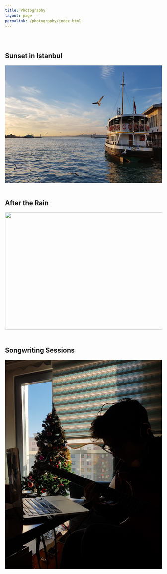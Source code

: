 ```yaml
---
title: Photography
layout: page
permalink: /photography/index.html
---
```


<p></p>
<h2 style="margin-top: 75px"> Sunset in Istanbul </h2>
<img src="/assets/sunset_istanbul.jpg" style="width:672px;height:378px;">

<h2 style="margin-top: 50px"> After the Rain</h2>
<img src="/assets/rainy_park.jpg" style="width:672px;height:378px;">

<h2 style="margin-top: 50px"> Songwriting Sessions</h2>
<img src="/assets/music.jpg" class="rotateimg90" style="width:504px;height:672px;" >
